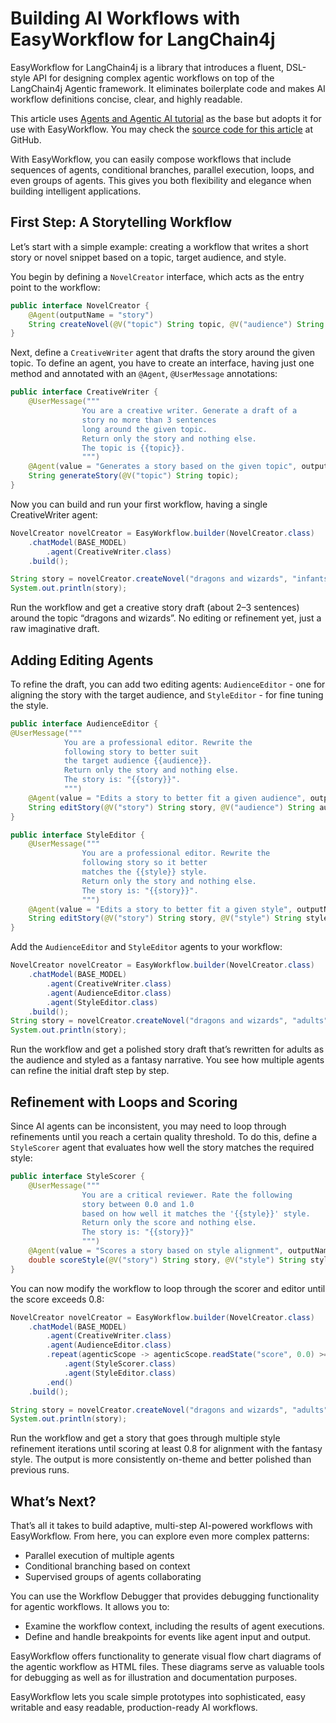 # Building AI Workflows with EasyWorkflow for LangChain4j

EasyWorkflow for LangChain4j is a library that introduces a fluent, DSL-style API for designing complex agentic workflows on top of the LangChain4j Agentic framework. It eliminates boilerplate code and makes AI workflow definitions concise, clear, and highly readable.

This article uses [Agents and Agentic AI tutorial](https://docs.langchain4j.dev/tutorials/agents/#loop-workflow) as the base but adopts it for use with EasyWorkflow. You may check the [source code for this article](https://github.com/gregory-ledenev/LangChain4j-EasyWorkflow/blob/main/src/test/java/com/gl/langchain4j/easyworkflow/samples/SampleSequentialAndRepeatableAgents.java) at GitHub.

With EasyWorkflow, you can easily compose workflows that include sequences of agents, conditional branches, parallel execution, loops, and even groups of agents. This gives you both flexibility and elegance when building intelligent applications.

## First Step: A Storytelling Workflow
Let’s start with a simple example: creating a workflow that writes a short story or novel snippet based on a topic, target audience, and style.

You begin by defining a `NovelCreator` interface, which acts as the entry point to the workflow:

```java
public interface NovelCreator {
    @Agent(outputName = "story")
    String createNovel(@V("topic") String topic, @V("audience") String audience, @V("style") String style);
}
```

Next, define a `CreativeWriter` agent that drafts the story around the given topic. To define an agent, you have to create an interface, having just one method and annotated with an `@Agent`, `@UserMessage` annotations:

```java
public interface CreativeWriter {
    @UserMessage("""
                You are a creative writer. Generate a draft of a
                story no more than 3 sentences
                long around the given topic.
                Return only the story and nothing else.
                The topic is {{topic}}.
                """)
    @Agent(value = "Generates a story based on the given topic", outputName = "story")
    String generateStory(@V("topic") String topic);
}
```
Now you can build and run your first workflow, having a single CreativeWriter agent:

```java
NovelCreator novelCreator = EasyWorkflow.builder(NovelCreator.class)
    .chatModel(BASE_MODEL)
        .agent(CreativeWriter.class)
    .build();

String story = novelCreator.createNovel("dragons and wizards", "infants", "fantasy");
System.out.println(story);
```

Run the workflow and get a creative story draft (about 2–3 sentences) around the topic “dragons and wizards”. No editing or refinement yet, just a raw imaginative draft.

## Adding Editing Agents
To refine the draft, you can add two editing agents: `AudienceEditor` - one for aligning the story with the target audience, and `StyleEditor` - for fine tuning the style.

```java
public interface AudienceEditor {
@UserMessage("""
            You are a professional editor. Rewrite the
            following story to better suit
            the target audience {{audience}}.
            Return only the story and nothing else.
            The story is: "{{story}}".
            """)
    @Agent(value = "Edits a story to better fit a given audience", outputName = "story")
    String editStory(@V("story") String story, @V("audience") String audience);
}

public interface StyleEditor {
    @UserMessage("""
                You are a professional editor. Rewrite the
                following story so it better
                matches the {{style}} style.
                Return only the story and nothing else.
                The story is: "{{story}}".
                """)
    @Agent(value = "Edits a story to better fit a given style", outputName = "story")
    String editStory(@V("story") String story, @V("style") String style);
}
```

Add the `AudienceEditor` and  `StyleEditor` agents to your workflow:

```java
NovelCreator novelCreator = EasyWorkflow.builder(NovelCreator.class)
    .chatModel(BASE_MODEL)
        .agent(CreativeWriter.class)
        .agent(AudienceEditor.class)
        .agent(StyleEditor.class)
    .build();
String story = novelCreator.createNovel("dragons and wizards", "adults", "fantasy");
System.out.println(story);
```

Run the workflow and get a polished story draft that’s rewritten for adults as the audience and styled as a fantasy narrative. You see how multiple agents can refine the initial draft step by step.

## Refinement with Loops and Scoring
Since AI agents can be inconsistent, you may need to loop through refinements until you reach a certain quality threshold. To do this, define a `StyleScorer` agent that evaluates how well the story matches the required style:

```java
public interface StyleScorer {
    @UserMessage("""
                You are a critical reviewer. Rate the following
                story between 0.0 and 1.0
                based on how well it matches the '{{style}}' style.
                Return only the score and nothing else.
                The story is: "{{story}}"
                """)
    @Agent(value = "Scores a story based on style alignment", outputName = "score")
    double scoreStyle(@V("story") String story, @V("style") String style);
}
```
You can now modify the workflow to loop through the scorer and editor until the score exceeds 0.8:

```java
NovelCreator novelCreator = EasyWorkflow.builder(NovelCreator.class)
    .chatModel(BASE_MODEL)
        .agent(CreativeWriter.class)
        .agent(AudienceEditor.class)
        .repeat(agenticScope -> agenticScope.readState("score", 0.0) >= 0.8)
            .agent(StyleScorer.class)
            .agent(StyleEditor.class)
        .end()
    .build();

String story = novelCreator.createNovel("dragons and wizards", "adults", "fantasy");
System.out.println(story);
```

Run the workflow and get a story that goes through multiple style refinement iterations until scoring at least 0.8 for alignment with the fantasy style. The output is more consistently on-theme and better polished than previous runs.


## What’s Next?
That’s all it takes to build adaptive, multi-step AI-powered workflows with EasyWorkflow. From here, you can explore even more complex patterns:

* Parallel execution of multiple agents 
* Conditional branching based on context
* Supervised groups of agents collaborating

You can use the Workflow Debugger that provides debugging functionality for agentic workflows. It allows you to:

* Examine the workflow context, including the results of agent executions.
* Define and handle breakpoints for events like agent input and output.

EasyWorkflow offers functionality to generate visual flow chart diagrams of the agentic workflow as HTML files. These diagrams serve as valuable tools for debugging as well as for illustration and documentation purposes.

EasyWorkflow lets you scale simple prototypes into sophisticated, easy writable and easy readable, production-ready AI workflows.